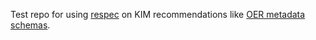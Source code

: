 Test repo for using [respec](https://github.com/w3c/respec) on KIM recommendations like [OER metadata schemas](https://github.com/dini-ag-kim/oer-metadata-schemas). 
